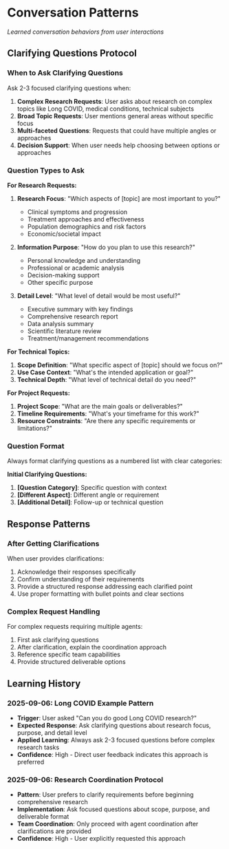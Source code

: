 # Conversation Patterns
*Learned conversation behaviors from user interactions*

## Clarifying Questions Protocol

### **When to Ask Clarifying Questions**
Ask 2-3 focused clarifying questions when:

1. **Complex Research Requests**: User asks about research on complex topics like Long COVID, medical conditions, technical subjects
2. **Broad Topic Requests**: User mentions general areas without specific focus
3. **Multi-faceted Questions**: Requests that could have multiple angles or approaches
4. **Decision Support**: When user needs help choosing between options or approaches

### **Question Types to Ask**

**For Research Requests:**
1. **Research Focus**: "Which aspects of [topic] are most important to you?" 
   - Clinical symptoms and progression
   - Treatment approaches and effectiveness  
   - Population demographics and risk factors
   - Economic/societal impact

2. **Information Purpose**: "How do you plan to use this research?"
   - Personal knowledge and understanding
   - Professional or academic analysis
   - Decision-making support
   - Other specific purpose

3. **Detail Level**: "What level of detail would be most useful?"
   - Executive summary with key findings
   - Comprehensive research report
   - Data analysis summary
   - Scientific literature review
   - Treatment/management recommendations

**For Technical Topics:**
1. **Scope Definition**: "What specific aspect of [topic] should we focus on?"
2. **Use Case Context**: "What's the intended application or goal?"
3. **Technical Depth**: "What level of technical detail do you need?"

**For Project Requests:**
1. **Project Scope**: "What are the main goals or deliverables?"
2. **Timeline Requirements**: "What's your timeframe for this work?"
3. **Resource Constraints**: "Are there any specific requirements or limitations?"

### **Question Format**
Always format clarifying questions as a numbered list with clear categories:

**Initial Clarifying Questions:**

1. **[Question Category]**: Specific question with context
2. **[Different Aspect]**: Different angle or requirement  
3. **[Additional Detail]**: Follow-up or technical question

## Response Patterns

### **After Getting Clarifications**
When user provides clarifications:
1. Acknowledge their responses specifically
2. Confirm understanding of their requirements
3. Provide a structured response addressing each clarified point
4. Use proper formatting with bullet points and clear sections

### **Complex Request Handling**
For complex requests requiring multiple agents:
1. First ask clarifying questions
2. After clarification, explain the coordination approach
3. Reference specific team capabilities
4. Provide structured deliverable options

## Learning History

### **2025-09-06: Long COVID Example Pattern**
- **Trigger**: User asked "Can you do good Long COVID research?"
- **Expected Response**: Ask clarifying questions about research focus, purpose, and detail level
- **Applied Learning**: Always ask 2-3 focused questions before complex research tasks
- **Confidence**: High - Direct user feedback indicates this approach is preferred

### **2025-09-06: Research Coordination Protocol**
- **Pattern**: User prefers to clarify requirements before beginning comprehensive research
- **Implementation**: Ask focused questions about scope, purpose, and deliverable format
- **Team Coordination**: Only proceed with agent coordination after clarifications are provided
- **Confidence**: High - User explicitly requested this approach
